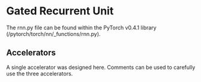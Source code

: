 # Gated Recurrent Unit
The rnn.py file can be found within the PyTorch v0.4.1 library (/pytorch/torch/nn/_functions/rnn.py).

## Accelerators
A single accelerator was designed here. Comments can be used to carefully use the three accelerators.